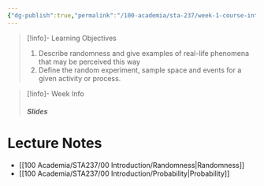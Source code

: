 ```yaml
---
{"dg-publish":true,"permalink":"/100-academia/sta-237/week-1-course-introduction-outcomes-events-and-probabilities/","tags":["university","#lecture","#note","#todo"],"created":"2024-09-05T10:08:00.523-04:00","updated":"2024-09-08T16:29:21.231-04:00"}
---
```


> [!info]- Learning Objectives
> 1. Describe randomness and give examples of real-life phenomena that may be perceived this way
> 2. Define the random experiment, sample space and events for a given activity or process.

> [!info]- Week Info
> ##### Slides
> <span><span><p dir="auto"><span alt="Week 1 Thursday Slides.pdf" src="100 Academia/STA237/! Slides/Week 1 Thursday Slides.pdf" class="internal-embed pdf-embed is-loaded"></span></p></span></span>
> 

# Lecture Notes

- [[100 Academia/STA237/00 Introduction/Randomness\|Randomness]]
- [[100 Academia/STA237/00 Introduction/Probability\|Probability]]
